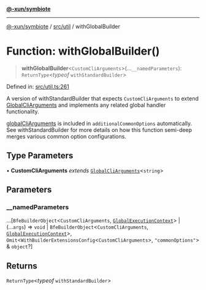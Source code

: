 [**@-xun/symbiote**](../../../README.md)

***

[@-xun/symbiote](../../../README.md) / [src/util](../README.md) / withGlobalBuilder

# Function: withGlobalBuilder()

> **withGlobalBuilder**\<`CustomCliArguments`\>(...`__namedParameters`): `ReturnType`\<*typeof* `withStandardBuilder`\>

Defined in: [src/util.ts:261](https://github.com/Xunnamius/symbiote/blob/15d3444639e5919af49429f7c60a387a77f22b82/src/util.ts#L261)

A version of withStandardBuilder that expects `CustomCliArguments` to
extend [GlobalCliArguments](../../configure/type-aliases/GlobalCliArguments.md) and implements any related global handler
functionality.

[globalCliArguments](../../configure/variables/globalCliArguments.md) is included in `additionalCommonOptions`
automatically. See withStandardBuilder for more details on how this
function semi-deep merges various common option configurations.

## Type Parameters

• **CustomCliArguments** *extends* [`GlobalCliArguments`](../../configure/type-aliases/GlobalCliArguments.md)\<`string`\>

## Parameters

### \_\_namedParameters

...\[`BfeBuilderObject`\<`CustomCliArguments`, [`GlobalExecutionContext`](../../configure/type-aliases/GlobalExecutionContext.md)\> \| (...`args`) => `void` \| `BfeBuilderObject`\<`CustomCliArguments`, [`GlobalExecutionContext`](../../configure/type-aliases/GlobalExecutionContext.md)\>, `Omit`\<`WithBuilderExtensionsConfig`\<`CustomCliArguments`\>, `"commonOptions"`\> & `object`?\]

## Returns

`ReturnType`\<*typeof* `withStandardBuilder`\>
